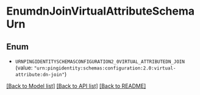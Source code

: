 # EnumdnJoinVirtualAttributeSchemaUrn

## Enum


* `URNPINGIDENTITYSCHEMASCONFIGURATION2_0VIRTUAL_ATTRIBUTEDN_JOIN` (value: `"urn:pingidentity:schemas:configuration:2.0:virtual-attribute:dn-join"`)


[[Back to Model list]](../README.md#documentation-for-models) [[Back to API list]](../README.md#documentation-for-api-endpoints) [[Back to README]](../README.md)


